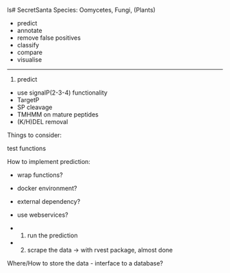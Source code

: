 ls# SecretSanta
Species: Oomycetes, Fungi, (Plants)

- predict
- annotate
- remove false positives
- classify
- compare
- visualise

-----------
1) predict
- use signalP(2-3-4) functionality
- TargetP
- SP cleavage
- TMHMM on mature peptides
- (K/H)DEL removal


Things to consider:

test functions

How to implement prediction:
- wrap functions?
- docker environment?
- external dependency?
- use webservices?

- 1) run the prediction
- 2) scrape the data -> with rvest package, almost done


Where/How to store the data - interface to a database?
